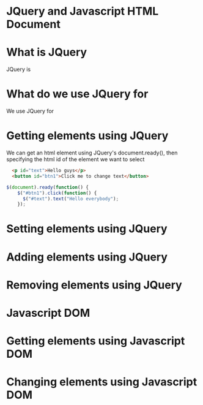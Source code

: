 # JQuery and Javascript HTML Document

# What is JQuery
JQuery is 

# What do we use JQuery for
We use JQuery for

# Getting elements using JQuery
We can get an html element using JQuery's document.ready(), then specifying the html id of the element we want to select 

```html
  <p id="text">Hello guys</p>
  <button id="btn1">Click me to change text</button>

```

```js
$(document).ready(function() {
    $("#btn1").click(function() {
      $("#text").text("Hello everybody");
    });
```

# Setting elements using JQuery

# Adding elements using JQuery

# Removing elements using JQuery

# Javascript DOM

# Getting elements using Javascript DOM

# Changing elements using Javascript DOM

# 
